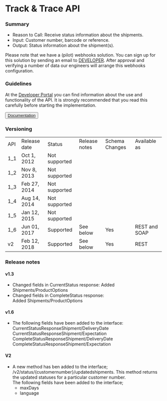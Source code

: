 # Track & Trace API

### Summary
    
* Reason to Call: Receive status information about the shipments.
* Input: Customer number, barcode or reference.
* Output: Status information about the shipment(s).

Please note that we have a (pilot) webhooks solution. You can sign up for this solution by sending an email to [DEVELOPER](mailto:developer@postnl.nl). After approval and verifying a number of data our engineers will arrange this webhooks configuration.

### Guidelines

At the <a href="https://developer.postnl.nl/" target="_blank" rel="noopener noreferrer">Developer Portal</a> you can find information about the use and functionality of the API. It is strongly recommended that you read this carefully before starting the implementation.

<button type="button">
  <a href="https://developer.postnl.nl/browse-apis/send-and-track/shippingstatus-webservice/" target="_blank" rel="noopener noreferrer">Documentation</a>
</button>

### Versioning

<table>
  <tbody>
    <tr>
      <td>API </td>
      <td>Release date </td>
      <td>Status </td>
      <td>Release notes </td>
      <td>Schema Changes </td>
      <td>Available as </td>
    </tr>
    <tr>
      <td>1_1 </td>
      <td>Oct 1, 2012 </td>
      <td>Not supported </td>
      <td/>
      <td/>
      <td/>
    </tr>
    <tr>
      <td>1_2 </td>
      <td>Nov 8, 2013 </td>
      <td>Not supported</td>
      <td/>
      <td/>
      <td/>
    </tr>
    <tr>
      <td>1_3 </td>
      <td>Feb 27, 2014 </td>
      <td>Not supported</td>
      <td/>
      <td/>
      <td/>
    </tr>
    <tr>
      <td>1_4 </td>
      <td>Aug 14, 2014 </td>
      <td>Not supported</td>
      <td/>
      <td/>
      <td/>
    </tr>
    <tr>
      <td>1_5 </td>
      <td>Jan 12, 2015 </td>
      <td>Not supported </td>
      <td/>
      <td/>
      <td/>
    </tr>
    <tr>
      <td>1_6 </td>
      <td>Jun 01, 2017 </td>
      <td>Supported </td>
      <td>See below </td>
      <td>Yes </td>
      <td>REST and SOAP </td>
    </tr>
    <tr>
      <td>v2 </td>
      <td>Feb 12, 2018 </td>
      <td>Supported </td>
      <td>See below </td>
      <td>Yes </td>
      <td>REST </td>
    </tr>
  </tbody>
</table>

### Release notes

#### v1.3

* Changed fields in CurrentStatus response:
    Added Shipments/ProductOptions
* Changed fields in CompleteStatus response:  
    Added Shipments/ProductOptions

#### v1.6

* The following fields have been added to the interface:  
    CurrentStatusResponseShipment/DeliveryDate  
    CurrentStatusResponseShipment/Expectation  
    CompleteStatusResponseShipment/DeliveryDate  
    CompleteStatusResponseShipment/Expectation  

#### V2

* A new method has ben added to the interface;  
    /v2/status/{customernumber}/updatedshipments. This method returns the updated statuses for a particular customer number.  
    The following fields have been added to the interface;  
    * maxDays
    * language